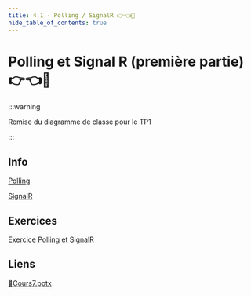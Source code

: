 ```yaml
---
title: 4.1 - Polling / SignalR 👉👈🥺
hide_table_of_contents: true
---
```


# Polling et Signal R (première partie) 👉👈🥺

:::warning

Remise du diagramme de classe pour le TP1

:::

## Info

[Polling](/info/Polling)

[SignalR](/info/SignalR)

## Exercices

[Exercice Polling et SignalR](/exercices/Polling)

## Liens

[🔗Cours7.pptx](https://cegepedouardmontpetit.sharepoint.com/:p:/s/CMT420InformatiqueComitesCours-5W5/EYkZPNdGGy9EgFc4uX04Z9wBFZLJctpNa6yEE7WNsP29oA?e=igqioC)
